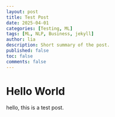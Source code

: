 ```yaml
---
layout: post
title: Test Post
date: 2025-04-01
categories: [Testing, ML]
tags: [ML, NLP, Business, jekyll]
author: lia
description: Short summary of the post.
published: false
toc: false
comments: false
---
```


# Hello World

hello, this is a test post.